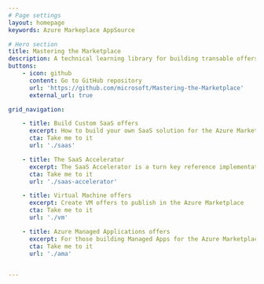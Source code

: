 ```yaml
---
# Page settings
layout: homepage
keywords: Azure Markeplace AppSource

# Hero section
title: Mastering the Marketplace
description: A technical learning library for building transable offers on Azure. This content helps you bring your solution to the Microsoft marketplace faster and with more understanding. The library contains self-paced videos, hands-on labs, and sample code.
buttons:
    - icon: github
      content: Go to GitHub repository
      url: 'https://github.com/microsoft/Mastering-the-Marketplace'
      external_url: true

grid_navigation:

    - title: Build Custom SaaS offers
      excerpt: How to build your own SaaS solution for the Azure Marketplace
      cta: Take me to it
      url: './saas'

    - title: The SaaS Accelerator
      excerpt: The SaaS Accelerator is a turn key reference implementation of a SaaS offer. Install in 20 minutes!
      cta: Take me to it
      url: './saas-accelerator'

    - title: Virtual Machine offers
      excerpt: Create VM offers to publish in the Azure Marketplace
      cta: Take me to it
      url: './vm'

    - title: Azure Managed Applications offers
      excerpt: For those building Managed Apps for the Azure Marketplace
      cta: Take me to it
      url: './ama'

      
---
```

